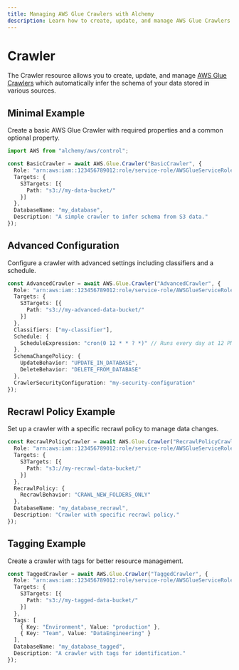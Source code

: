 ```yaml
---
title: Managing AWS Glue Crawlers with Alchemy
description: Learn how to create, update, and manage AWS Glue Crawlers using Alchemy Cloud Control.
---
```


# Crawler

The Crawler resource allows you to create, update, and manage [AWS Glue Crawlers](https://docs.aws.amazon.com/glue/latest/userguide/) which automatically infer the schema of your data stored in various sources.

## Minimal Example

Create a basic AWS Glue Crawler with required properties and a common optional property.

```ts
import AWS from "alchemy/aws/control";

const BasicCrawler = await AWS.Glue.Crawler("BasicCrawler", {
  Role: "arn:aws:iam::123456789012:role/service-role/AWSGlueServiceRole",
  Targets: {
    S3Targets: [{
      Path: "s3://my-data-bucket/"
    }]
  },
  DatabaseName: "my_database",
  Description: "A simple crawler to infer schema from S3 data."
});
```

## Advanced Configuration

Configure a crawler with advanced settings including classifiers and a schedule.

```ts
const AdvancedCrawler = await AWS.Glue.Crawler("AdvancedCrawler", {
  Role: "arn:aws:iam::123456789012:role/service-role/AWSGlueServiceRole",
  Targets: {
    S3Targets: [{
      Path: "s3://my-advanced-data-bucket/"
    }]
  },
  Classifiers: ["my-classifier"],
  Schedule: {
    ScheduleExpression: "cron(0 12 * * ? *)" // Runs every day at 12 PM UTC
  },
  SchemaChangePolicy: {
    UpdateBehavior: "UPDATE_IN_DATABASE",
    DeleteBehavior: "DELETE_FROM_DATABASE"
  },
  CrawlerSecurityConfiguration: "my-security-configuration"
});
```

## Recrawl Policy Example

Set up a crawler with a specific recrawl policy to manage data changes.

```ts
const RecrawlPolicyCrawler = await AWS.Glue.Crawler("RecrawlPolicyCrawler", {
  Role: "arn:aws:iam::123456789012:role/service-role/AWSGlueServiceRole",
  Targets: {
    S3Targets: [{
      Path: "s3://my-recrawl-data-bucket/"
    }]
  },
  RecrawlPolicy: {
    RecrawlBehavior: "CRAWL_NEW_FOLDERS_ONLY"
  },
  DatabaseName: "my_database_recrawl",
  Description: "Crawler with specific recrawl policy."
});
```

## Tagging Example

Create a crawler with tags for better resource management.

```ts
const TaggedCrawler = await AWS.Glue.Crawler("TaggedCrawler", {
  Role: "arn:aws:iam::123456789012:role/service-role/AWSGlueServiceRole",
  Targets: {
    S3Targets: [{
      Path: "s3://my-tagged-data-bucket/"
    }]
  },
  Tags: [
    { Key: "Environment", Value: "production" },
    { Key: "Team", Value: "DataEngineering" }
  ],
  DatabaseName: "my_database_tagged",
  Description: "A crawler with tags for identification."
});
```